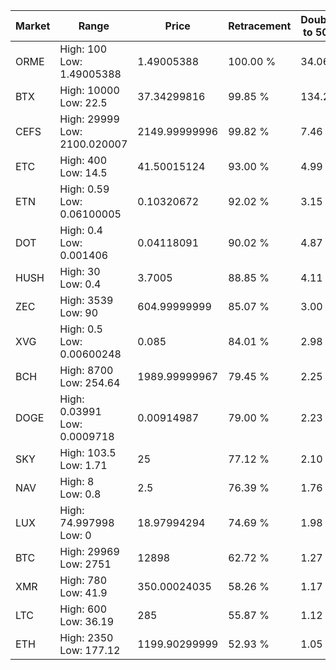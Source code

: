 | Market | Range | Price| Retracement | Doubles to 50% |
| --- | --- | --- | --- | --- |
| ORME | High: 100<br />Low: 1.49005388 | 1.49005388 | 100.00 % | 34.06 |
| BTX | High: 10000<br />Low: 22.5 | 37.34299816 | 99.85 % | 134.20 |
| CEFS | High: 29999<br />Low: 2100.020007 | 2149.99999996 | 99.82 % | 7.46 |
| ETC | High: 400<br />Low: 14.5 | 41.50015124 | 93.00 % | 4.99 |
| ETN | High: 0.59<br />Low: 0.06100005 | 0.10320672 | 92.02 % | 3.15 |
| DOT | High: 0.4<br />Low: 0.001406 | 0.04118091 | 90.02 % | 4.87 |
| HUSH | High: 30<br />Low: 0.4 | 3.7005 | 88.85 % | 4.11 |
| ZEC | High: 3539<br />Low: 90 | 604.99999999 | 85.07 % | 3.00 |
| XVG | High: 0.5<br />Low: 0.00600248 | 0.085 | 84.01 % | 2.98 |
| BCH | High: 8700<br />Low: 254.64 | 1989.99999967 | 79.45 % | 2.25 |
| DOGE | High: 0.03991<br />Low: 0.0009718 | 0.00914987 | 79.00 % | 2.23 |
| SKY | High: 103.5<br />Low: 1.71 | 25 | 77.12 % | 2.10 |
| NAV | High: 8<br />Low: 0.8 | 2.5 | 76.39 % | 1.76 |
| LUX | High: 74.997998<br />Low: 0 | 18.97994294 | 74.69 % | 1.98 |
| BTC | High: 29969<br />Low: 2751 | 12898 | 62.72 % | 1.27 |
| XMR | High: 780<br />Low: 41.9 | 350.00024035 | 58.26 % | 1.17 |
| LTC | High: 600<br />Low: 36.19 | 285 | 55.87 % | 1.12 |
| ETH | High: 2350<br />Low: 177.12 | 1199.90299999 | 52.93 % | 1.05 |
